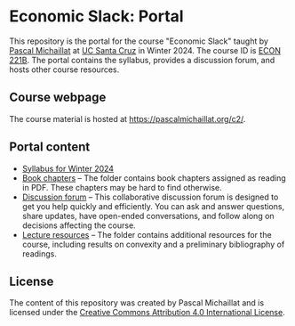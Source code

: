 # Economic Slack: Portal

This repository is the portal for the course "Economic Slack" taught by [Pascal Michaillat](https://pascalmichaillat.org/) at [UC Santa Cruz](https://www.ucsc.edu) in Winter 2024. The course ID is [ECON 221B](https://economics.ucsc.edu/academics/courses/class-schedule.php/course/2240-30285/adv-methods-macro-ii). The portal contains the syllabus, provides a discussion forum, and hosts other course resources.

## Course webpage

The course material is hosted at https://pascalmichaillat.org/c2/.

## Portal content

+ [Syllabus for Winter 2024](https://github.com/pmichaillat/economic-slack/blob/main/syllabus.md)
+ [Book chapters](https://github.com/pmichaillat/economic-slack/tree/main/chapters]) – The folder contains book chapters assigned as reading in PDF. These chapters may be hard to find otherwise.
+ [Discussion forum](https://github.com/pmichaillat/economic-slack/discussions) – This collaborative discussion forum is designed to get you help quickly and efficiently. You can ask and answer questions, share updates, have open-ended conversations, and follow along on decisions affecting the course.
+ [Lecture resources](https://github.com/pmichaillat/economic-slack/tree/main/resources) – The folder contains additional resources for the course, including results on convexity and a preliminary bibliography of readings.

## License

The content of this repository was created by Pascal Michaillat and is licensed under the [Creative Commons Attribution 4.0 International License](http://creativecommons.org/licenses/by/4.0/).
